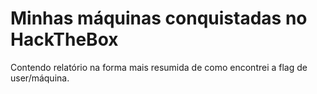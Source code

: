 # Minhas máquinas conquistadas no HackTheBox

Contendo relatório na forma mais resumida de como encontrei a flag de user/máquina.
